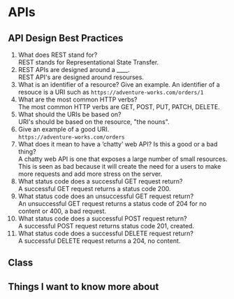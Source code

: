 # APIs

## API Design Best Practices

1. What does REST stand for?\
REST stands for Representational State Transfer.
2. REST APIs are designed around a ____.\
REST API's are designed around resourses.
3. What is an identifier of a resource? Give an example.
An identifier of a resouce is a URI such as `https://adventure-works.com/orders/1`
4. What are the most common HTTP verbs?\
The most common HTTP verbs are GET, POST, PUT, PATCH, DELETE.
5. What should the URIs be based on?\
URI's should be based on the resource, "the nouns".
6. Give an example of a good URI.\
`https://adventure-works.com/orders`
7. What does it mean to have a ‘chatty’ web API? Is this a good or a bad thing?\
A chatty web API is one that exposes a large number of small resources. This is seen as bad because it will create the need for a users to make more requests and add more stress on the server.
8. What status code does a successful GET request return?\
A successful GET request returns a status code 200.
9. What status code does an unsuccessful GET request return?\
An unsuccessful GET request returns a status code of 204 for no content or 400, a bad request.
10. What status code does a successful POST request return?\
A successful POST request returns status code 201, created.
11. What status code does a successful DELETE request return?\
A successful DELETE request returns a 204, no content.

## Class

## Things I want to know more about
